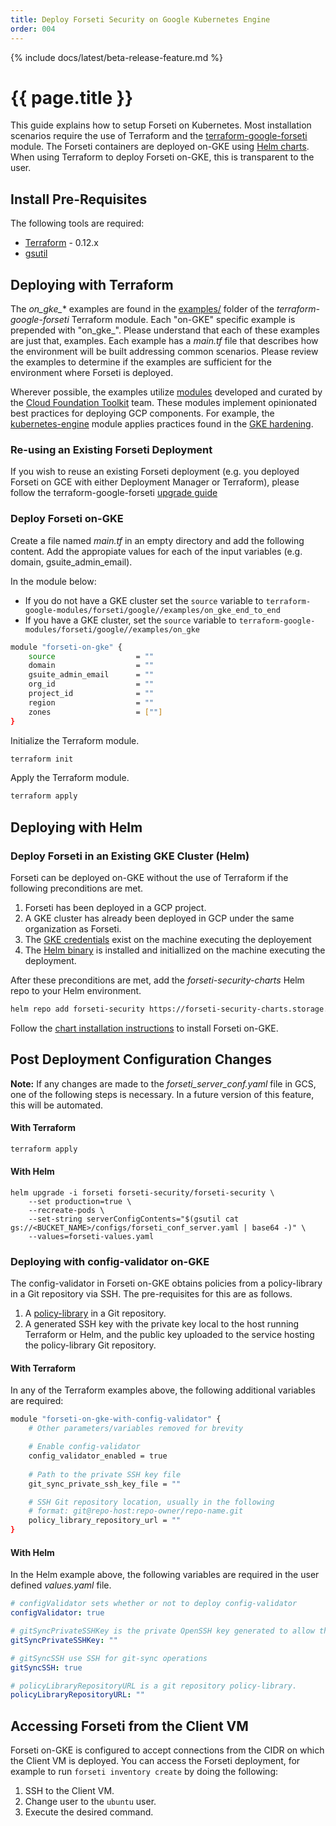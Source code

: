 ```yaml
---
title: Deploy Forseti Security on Google Kubernetes Engine
order: 004
---
```


{% include docs/latest/beta-release-feature.md %}

# {{ page.title }}

This guide explains how to setup Forseti on Kubernetes.  Most installation scenarios require the use of Terraform and the [terraform-google-forseti](https://registry.terraform.io/modules/terraform-google-modules/forseti/google/) module.  The Forseti containers are deployed on-GKE using [Helm charts](https://github.com/forseti-security/helm-charts).  When using Terraform to deploy Forseti on-GKE, this is transparent to the user.

## Install Pre-Requisites

The following tools are required:
* [Terraform](https://www.terraform.io/downloads.html) - 0.12.x
* [gsutil](https://cloud.google.com/storage/docs/gsutil)

## Deploying with Terraform
The *on_gke_** examples are found in the [examples/](https://github.com/forseti-security/terraform-google-forseti/tree/master/examples/) folder of the *terraform-google-forseti* Terraform module.  Each "on-GKE" specific example is prepended with "on_gke_".  Please understand that each of these examples are just that, examples.  Each example has a *main.tf* file that describes how the environment will be built addressing common scenarios.  Please review the examples to determine if the examples are sufficient for the environment where Forseti is deployed.

Wherever possible, the examples utilize [modules](https://registry.terraform.io/modules/terraform-google-modules) developed and curated by the [Cloud Foundation Toolkit](https://cloud.google.com/foundation-toolkit/) team.  These modules implement opinionated best practices for deploying GCP components.  For example, the [kubernetes-engine](https://registry.terraform.io/modules/terraform-google-modules/kubernetes-engine/google/5.0.0) module applies practices found in the [GKE hardening](https://cloud.google.com/kubernetes-engine/docs/how-to/hardening-your-cluster).

### Re-using an Existing Forseti Deployment
If you wish to reuse an existing Forseti deployment (e.g. you deployed Forseti on GCE with either Deployment Manager or Terraform), please follow the terraform-google-forseti [upgrade guide](https://github.com/forseti-security/terraform-google-forseti/blob/master/docs/upgrading_to_v5.0.md)


### Deploy Forseti on-GKE

Create a file named *main.tf* in an empty directory and add the following content.  Add the appropiate values for each of the input variables (e.g. domain, gsuite_admin_email).

In the module below:
* If you do not have a GKE cluster set the `source` variable to `terraform-google-modules/forseti/google//examples/on_gke_end_to_end`
* If you have a GKE cluster, set the `source` variable to `terraform-google-modules/forseti/google//examples/on_gke`

```bash
module "forseti-on-gke" {
    source                  = ""
    domain                  = ""
    gsuite_admin_email      = ""
    org_id                  = ""
    project_id              = ""
    region                  = ""
    zones                   = [""]
}
```

Initialize the Terraform module.

```bash
terraform init
```

Apply the Terraform module.

```bash
terraform apply
```

## Deploying with Helm

### Deploy Forseti in an Existing GKE Cluster (Helm)

Forseti can be deployed on-GKE without the use of Terraform if the following preconditions are met.

1. Forseti has been deployed in a GCP project.
2. A GKE cluster has already been deployed in GCP under the same organization as Forseti.
3. The [GKE credentials](https://cloud.google.com/kubernetes-engine/docs/how-to/cluster-access-for-kubectl) exist on the machine executing the deployement
4. The [Helm binary](https://helm.sh/docs/using_helm/) is installed and initiallized on the machine executing the deployment.

After these preconditions are met, add the *forseti-security-charts* Helm repo to your Helm environment.

```bash
helm repo add forseti-security https://forseti-security-charts.storage.googleapis.com/release
```

Follow the [chart installation instructions](https://github.com/forseti-security/helm-charts/tree/master/charts/forseti-security#installing-the-forseti-security-chart) to install Forseti on-GKE.


## Post Deployment Configuration Changes

**Note:** If any changes are made to the *forseti_server_conf.yaml* file in GCS, one of the following steps is necessary.  In a future version of this feature, this will be automated.

#### With Terraform
```bash
terraform apply
```

#### With Helm
```
helm upgrade -i forseti forseti-security/forseti-security \
    --set production=true \
    --recreate-pods \
    --set-string serverConfigContents="$(gsutil cat gs://<BUCKET_NAME>/configs/forseti_conf_server.yaml | base64 -)" \
    --values=forseti-values.yaml
```

### Deploying with config-validator on-GKE

The config-validator in Forseti on-GKE obtains policies from a policy-library in a Git repository via SSH.  The pre-requisites for this are as follows.

1. A [policy-library](https://github.com/forseti-security/policy-library/blob/master/docs/user_guide.md#get-started-with-the-policy-library-repository) in a Git repository.
2. A generated SSH key with the private key local to the host running Terraform or Helm, and the public key uploaded to the service hosting the policy-library Git repository.

#### With Terraform

In any of the Terraform examples above, the following additional variables are required:

```bash
module "forseti-on-gke-with-config-validator" {
    # Other parameters/variables removed for brevity

    # Enable config-validator
    config_validator_enabled = true
    
    # Path to the private SSH key file
    git_sync_private_ssh_key_file = ""

    # SSH Git repository location, usually in the following
    # format: git@repo-host:repo-owner/repo-name.git
    policy_library_repository_url = ""
}
```

#### With Helm

In the Helm example above, the following variables are required in the user defined *values.yaml* file.

```yaml
# configValidator sets whether or not to deploy config-validator
configValidator: true

# gitSyncPrivateSSHKey is the private OpenSSH key generated to allow the git-sync to clone the policy library repository.
gitSyncPrivateSSHKey: ""

# gitSyncSSH use SSH for git-sync operations
gitSyncSSH: true

# policyLibraryRepositoryURL is a git repository policy-library.
policyLibraryRepositoryURL: ""

```
## Accessing Forseti from the Client VM
Forseti on-GKE is configured to accept connections from the CIDR on which the Client VM is deployed.  You can access the Forseti deployment, for example to run `forseti inventory create` by doing the following:

1. SSH to the Client VM.
1. Change user to the `ubuntu` user.
1. Execute the desired command.
